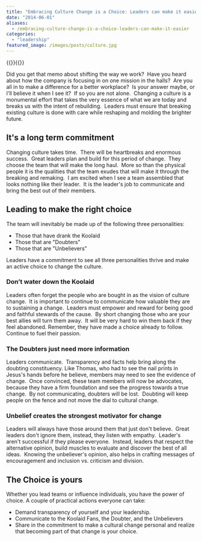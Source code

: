 ```yaml
---
title: "Embracing Culture Change is a Choice: Leaders can make it easier"
date: "2014-06-01"
aliases:
  - /embracing-culture-change-is-a-choice-leaders-can-make-it-easier
categories: 
  - "leadership"
featured_image: /images/posts/culture.jpg
---
```

{{<featuredimage>}}{{</featuredimage>}}

Did you get that memo about shifting the way we work?  Have you heard about how the company is focusing in on one mission in the halls?  Are you all in to make a difference for a better workplace?  Is your answer maybe, or I'll believe it when I see it?  If so you are not alone.  Changing a culture is a monumental effort that takes the very essence of what we are today and breaks us with the intent of rebuilding.  Leaders must ensure that breaking existing culture is done with care while reshaping and molding the brighter future.

## It's a long term commitment

Changing culture takes time.  There will be heartbreaks and enormous success.  Great leaders plan and build for this period of change.  They choose the team that will make the long haul.  More so than the physical people it is the qualities that the team exudes that will make it through the breaking and remaking.  I am excited when I see a team assembled that looks nothing like their leader.  It is the leader's job to communicate and bring the best out of their members.

## Leading to make the right choice

The team will inevitably be made up of the following three personalities:

- Those that have drank the Koolaid
- Those that are "Doubters"
- Those that are "Unbelievers"

Leaders have a commitment to see all three personalities thrive and make an active choice to change the culture.

### Don’t water down the Koolaid

Leaders often forget the people who are bought in as the vision of culture change.  It is important to continue to communicate how valuable they are to sustaining a change.  Leaders must empower and reward for being good and faithful stewards of the cause.  By short changing those who are your best allies will turn them away.  It will be very hard to win them back if they feel abandoned. Remember, they have made a choice already to follow.  Continue to fuel their passion.

### The Doubters just need more information

Leaders communicate.  Transparency and facts help bring along the doubting constituency. Like Thomas, who had to see the nail prints in Jesus's hands before he believe, members may need to see the evidence of change.  Once convinced, these team members will now be advocates, because they have a firm foundation and see the progress towards a true change.  By not communicating, doubters will be lost.  Doubting will keep people on the fence and not move the dial to cultural change.

### Unbelief creates the strongest motivator for change

Leaders will always have those around them that just don't believe.  Great leaders don't ignore them, instead, they listen with empathy.  Leader's aren't successful if they please everyone.  Instead, leaders that respect the alternative opinion, build muscles to evaluate and discover the best of all ideas.  Knowing the unbeliever's opinion, also helps in crafting messages of encouragement and inclusion vs. criticism and division.

## The Choice is yours

Whether you lead teams or influence individuals, you have the power of choice. A couple of practical actions everyone can take:

- Demand transparency of yourself and your leadership. 
- Communicate to the Koolaid Fans, the Doubter, and the Unbelievers
- Share in the commitment to make a cultural change personal and realize that becoming part of that change is your choice.

